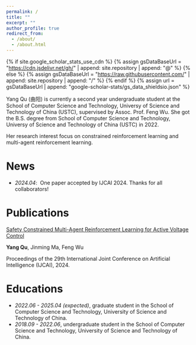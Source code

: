 ```yaml
---
permalink: /
title: ""
excerpt: ""
author_profile: true
redirect_from: 
  - /about/
  - /about.html
---
```


{% if site.google_scholar_stats_use_cdn %}
{% assign gsDataBaseUrl = "https://cdn.jsdelivr.net/gh/" | append: site.repository | append: "@" %}
{% else %}
{% assign gsDataBaseUrl = "https://raw.githubusercontent.com/" | append: site.repository | append: "/" %}
{% endif %}
{% assign url = gsDataBaseUrl | append: "google-scholar-stats/gs_data_shieldsio.json" %}

<span class='anchor' id='about-me'></span>

Yang Qu (曲阳) is currently a second year undergraduate student at the School of Computer Science and Technology, Universy of Science and Technology of China (USTC), supervised by Assoc. Prof. Feng Wu. She got the B.S. degree from School of Computer Science and Technology, Universy of Science and Technology of China (USTC) in 2022.

Her research interest focus on constrained reinforcement learning and multi-agent reinforcement learning. 


# News
- *2024.04*: &nbsp;One paper accepted by IJCAI 2024. Thanks for all collaborators!

# Publications 

[Safety Constrained Multi-Agent Reinforcement Learning for Active Voltage Control]()

**Yang Qu**, Jinming Ma, Feng Wu

Proceedings of the 29th International Joint Conference on Artificial Intelligence (IJCAI), 2024.


# Educations
- *2022.06 - 2025.04 (expected)*, graduate student in the School of Computer Science and Technology, University of Science and Technology of China.
- *2018.09 - 2022.06*, undergraduate student in the School of Computer Science and Technology, University of Science and Technology of China.
